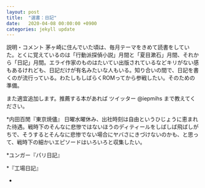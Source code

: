 ```yaml
---
layout: post
title:  "選書：日記"
date:   2020-04-08 00:00:00 +0900
categories: jekyll update
---
```


説明・コメント
茅ヶ崎に住んでいた頃は、毎月テーマをきめて読書をしていた。とくに覚えているのは「行動派探偵小説」月間と「夏目漱石」月間、それから「日記」月間。エライ作家のものはたいてい出版されているなどキリがない感もあるけれども、日記だけが有名みたいな人もいる。知り合いの間で、日記を書くのが流行っている。わたしもしばらくROMってから参戦したい。そのための準備。

また適宜追加します。推薦する本があれば
ツイッター @iepmihs まで教えてください。

*内田百閒『東京焼儘』
日曜水曜休み、出社時刻は自由というひじょうに恵まれた待遇。戦時下のそんなに悲惨ではないほうのディティールをしばしば飛ばしがちで、そうするとそんなに悲惨でない場合にヤバさにきづけないのかも、と思って、戦時下の細かいエピソードはいろいろと収集したい。

*ユンガー『パリ日記』

*『工場日記』

*
